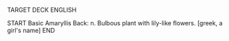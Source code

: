 TARGET DECK
ENGLISH

START
Basic
Amaryllis
Back: n. Bulbous plant with lily-like flowers. [greek, a girl's name]
END
